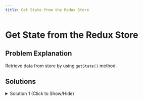 ```yaml
---
title: Get State from the Redux Store
---
```

# Get State from the Redux Store

## Problem Explanation

Retrieve data from store by using `getState()` method.

## Solutions

<details><summary>Solution 1 (Click to Show/Hide)</summary>

```jsx
let currentState = store.getState();
```
</details>
